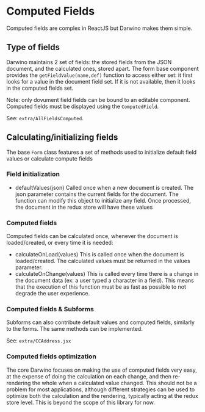 # Computed Fields

Computed fields are complex in ReactJS but Darwino makes them simple.

## Type of fields
Darwino maintains 2 set of fields: the stored fields from the JSON document, and the calculated ones, stored apart. The form base component provides the `getFieldValue(name,def)` function to access either set: it first looks for a value in the document field set. If it is not available, then it looks in the computed fields set. 

Note: only dovument field fields can be bound to an editable component. Computed fields must be displayed using the `ComputedField`.

See: `extra/AllFieldsComputed`.

## Calculating/initializing fields
The base `Form` class features a set of methods used to initialize default field values or calculate compute fields

### Field initialization
- defaultValues(json)
Called once when a new document is created. The json parameter contains the current fields for the document. The function can modify this object to initialize any field. Once processed, the document in the redux store will have these values

### Computed fields
Computed fields can be calculated once, whenever the document is loaded/created, or every time it is needed:
- calculateOnLoad(values)
This is called once when the document is loaded/created. The calculated values must be returned in the values parameter.
- calculateOnChange(values)
This is called every time there is a change in the document data (ex: a user typed a character in a field). This means that the execution of this function must be as fast as possible to not degrade the user experience.

### Computed fields & Subforms
Subforms can also contribute default values and computed fields, similarly to the forms. The same methods can be implemented.

See: `extra/CCAddress.jsx`

### Computed fields optimization
The core Darwino focuses on making the use of computed fields very easy, at the expense of doing the calculation on each change, and then re-rendering the whole when a calculated value changed. This should not be a problem for most applications, although different strategies can be used to optimize both the calculation and the rendering, typically acting at the redux store level.
This is beyond the scope of this library for now.

